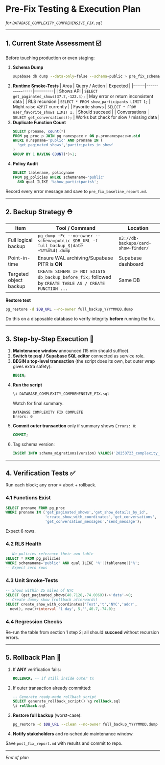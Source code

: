 # Pre-Fix Testing & Execution Plan  
_for `DATABASE_COMPLEXITY_COMPREHENSIVE_FIX.sql`_

---

## 1. Current State Assessment ☑️

Before touching production or even staging:

1. **Schema Dump**
   ```bash
   supabase db dump --data-only=false --schema=public > pre_fix_schema_$(date +%Y%m%d_%H%M%S).sql
   ```
2. **Runtime Smoke-Tests**
   | Area | Query / Action | Expected |
   |------|----------------|----------|
   | Shows API | `SELECT get_paginated_shows(37.7,-122.4);` | May error or return inconsistent data |
   | RLS recursion | `SELECT * FROM show_participants LIMIT 1;` | Might raise `42P17` currently |
   | Favorite shows | `SELECT * FROM user_favorite_shows LIMIT 1;` | Should succeed |
   | Conversations | `SELECT get_conversations();` | Works but check for slow / missing data |
3. **Duplicate Function Count**
   ```sql
   SELECT proname, count(*) 
   FROM pg_proc p JOIN pg_namespace n ON p.pronamespace=n.oid
   WHERE n.nspname='public' AND proname IN (
     'get_paginated_shows','participates_in_show'
   )
   GROUP BY 1 HAVING COUNT(*)>1;
   ```
4. **Policy Audit**
   ```sql
   SELECT tablename, policyname
   FROM pg_policies WHERE schemaname='public'
     AND qual ILIKE '%show_participants%';
   ```

Record every error message and save to `pre_fix_baseline_report.md`.

---

## 2. Backup Strategy ⛑️

| Item | Tool / Command | Location |
|------|---------------|----------|
| Full logical backup | `pg_dump -Fc --no-owner --schema=public $DB_URL -f full_backup_$(date +%Y%m%d).dump` | `s3://db-backups/card-show-finder/` |
| Point-in-time | Ensure WAL archiving/Supabase PITR is **ON** | Supabase dashboard |
| Targeted object backup | `CREATE SCHEMA IF NOT EXISTS db_backup_before_fix;` followed by `CREATE TABLE AS / CREATE FUNCTION ...` | Same DB |

**Restore test**  
```bash
pg_restore -d $DB_URL --no-owner full_backup_YYYYMMDD.dump
```
Do this on a disposable database to verify integrity **before** running the fix.

---

## 3. Step-by-Step Execution 🚀

1. **Maintenance window** announced (15 min should suffice).
2. **Switch to psql / Supabase SQL editor** connected as service role.
3. **BEGIN a top-level transaction** (the script does its own, but outer wrap gives extra safety):
   ```sql
   BEGIN;
   ```
4. **Run the script**  
   ```sql
   \i DATABASE_COMPLEXITY_COMPREHENSIVE_FIX.sql
   ```
   Watch for final summary:
   ```
   DATABASE COMPLEXITY FIX COMPLETE
   Errors: 0
   ```
5. **Commit outer transaction** only if summary shows `Errors: 0`:
   ```sql
   COMMIT;
   ```
6. Tag schema version:
   ```sql
   INSERT INTO schema_migrations(version) VALUES('20250723_complexity_fix');
   ```

---

## 4. Verification Tests ✅

Run each block; any error = abort + rollback.

### 4.1 Functions Exist
```sql
SELECT proname FROM pg_proc
WHERE proname IN ('get_paginated_shows','get_show_details_by_id',
                  'create_show_with_coordinates','get_conversations',
                  'get_conversation_messages','send_message');
```
Expect 6 rows.

### 4.2 RLS Health
```sql
-- No policies reference their own table
SELECT * FROM pg_policies
WHERE schemaname='public' AND qual ILIKE '%'||tablename||'%';
-- Expect zero rows
```

### 4.3 Unit Smoke-Tests
```sql
-- Shows within 25 miles of NYC
SELECT (get_paginated_shows(40.7128,-74.0060))->'data'->0;
-- Create dummy show (rollback afterwards)
SELECT create_show_with_coordinates('Test','t','NYC','addr',
  now(), now()+interval '1 day', 5,'',40.7,-74.0);
```

### 4.4 Regression Checks
Re-run the table from section 1 step 2; all should **succeed** without recursion errors.

---

## 5. Rollback Plan 🔄

1. If **ANY** verification fails:
   ```sql
   ROLLBACK; -- if still inside outer tx
   ```
2. If outer transaction already committed:
   ```sql
   -- Generate ready-made rollback script
   SELECT generate_rollback_script() \g rollback.sql
   \i rollback.sql
   ```
3. **Restore full backup** (worst-case):
   ```bash
   pg_restore -d $DB_URL --clean --no-owner full_backup_YYYYMMDD.dump
   ```
4. **Notify stakeholders** and re-schedule maintenance window.

Save `post_fix_report.md` with results and commit to repo.

---

_End of plan_
